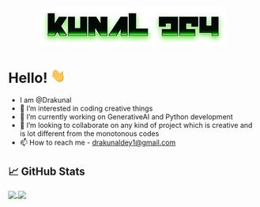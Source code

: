 <h1 align="center">
  <img src="https://github.com/Drakunal/Drakunal/blob/main/name.png" alt="Kunal Dey" />
</h1>

# Hello! <img src="https://github.com/Drakunal/Drakunal/blob/main/wave.gif">
- I am @Drakunal
- 👀 I’m interested in coding creative things
- 🌱 I’m currently working on GenerativeAI and Python development
- 💞️ I’m looking to collaborate on any kind of project which is creative and is lot different from the monotonous codes
- 📫 How to reach me - drakunaldey1@gmail.com



## &#x1f4c8; GitHub Stats
<a href="https://github.com/anuraghazra/github-readme-stats">
  <img align="center" src="https://github-readme-stats.vercel.app/api/top-langs/?username=Drakunal&theme=chartreuse-dark&count_private=true&langs_count=10&layout=compact" width = 300em />
</a>
<a href="https://github.com/anuraghazra/convoychat">
  <img align="center" src="https://github-readme-stats.vercel.app/api//?username=Drakunal&theme=chartreuse-dark&count_private=true" width=470em />
</a>
<!---
Drakunal/Drakunal is a ✨ special ✨ repository because its `README.md` (this file) appears on your GitHub profile.
You can click the Preview link to take a look at your changes.
--->
